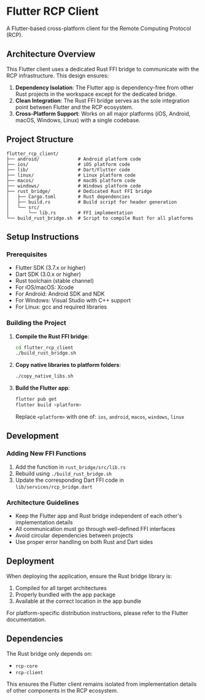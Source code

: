 # Flutter RCP Client

A Flutter-based cross-platform client for the Remote Computing Protocol (RCP).

## Architecture Overview

This Flutter client uses a dedicated Rust FFI bridge to communicate with the RCP infrastructure. This design ensures:

1. **Dependency Isolation**: The Flutter app is dependency-free from other Rust projects in the workspace except for the dedicated bridge.
2. **Clean Integration**: The Rust FFI bridge serves as the sole integration point between Flutter and the RCP ecosystem.
3. **Cross-Platform Support**: Works on all major platforms (iOS, Android, macOS, Windows, Linux) with a single codebase.

## Project Structure

```
flutter_rcp_client/
├── android/              # Android platform code
├── ios/                  # iOS platform code  
├── lib/                  # Dart/Flutter code
├── linux/                # Linux platform code
├── macos/                # macOS platform code
├── windows/              # Windows platform code
├── rust_bridge/          # Dedicated Rust FFI bridge
│   ├── Cargo.toml        # Rust dependencies
│   ├── build.rs          # Build script for header generation
│   └── src/
│       └── lib.rs        # FFI implementation
└── build_rust_bridge.sh  # Script to compile Rust for all platforms
```

## Setup Instructions

### Prerequisites

- Flutter SDK (3.7.x or higher)
- Dart SDK (3.0.x or higher)
- Rust toolchain (stable channel)
- For iOS/macOS: Xcode
- For Android: Android SDK and NDK
- For Windows: Visual Studio with C++ support
- For Linux: gcc and required libraries

### Building the Project

1. **Compile the Rust FFI bridge**:

   ```bash
   cd flutter_rcp_client
   ./build_rust_bridge.sh
   ```

2. **Copy native libraries to platform folders**:

   ```bash
   ./copy_native_libs.sh
   ```

3. **Build the Flutter app**:

   ```bash
   flutter pub get
   flutter build <platform>
   ```

   Replace `<platform>` with one of: `ios`, `android`, `macos`, `windows`, `linux`

## Development

### Adding New FFI Functions

1. Add the function in `rust_bridge/src/lib.rs`
2. Rebuild using `./build_rust_bridge.sh`
3. Update the corresponding Dart FFI code in `lib/services/rcp_bridge.dart`

### Architecture Guidelines

- Keep the Flutter app and Rust bridge independent of each other's implementation details
- All communication must go through well-defined FFI interfaces
- Avoid circular dependencies between projects
- Use proper error handling on both Rust and Dart sides

## Deployment

When deploying the application, ensure the Rust bridge library is:

1. Compiled for all target architectures
2. Properly bundled with the app package
3. Available at the correct location in the app bundle

For platform-specific distribution instructions, please refer to the Flutter documentation.

## Dependencies

The Rust bridge only depends on:
- `rcp-core`
- `rcp-client`

This ensures the Flutter client remains isolated from implementation details of other components in the RCP ecosystem.
